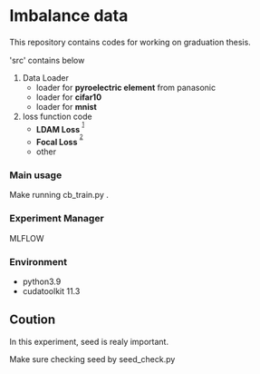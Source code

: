 # Imbalance data
This repository contains codes for working on  graduation thesis.　

'src' contains below
1. Data Loader
    * loader for **pyroelectric element** from panasonic
    * loader for **cifar10**
    * loader for **mnist**
2. loss function code
    * **LDAM Loss** <sup>
    <sup>[1](https://arxiv.org/abs/1906.07413)
    * **Focal Loss** <sup>
    <sup>[2](https://arxiv.org/abs/1708.02002)
    * other

### Main usage
Make running cb_train.py .
### Experiment Manager
MLFLOW
### Environment
* python3.9
* cudatoolkit 11.3

## Coution
In this experiment, seed is realy important. 

Make sure checking seed by seed_check.py
